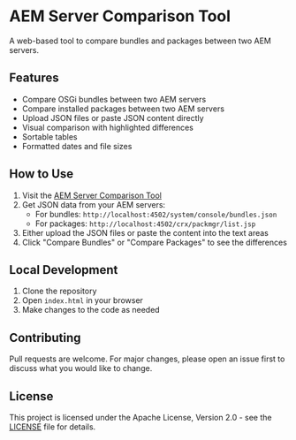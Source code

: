 # AEM Server Comparison Tool

A web-based tool to compare bundles and packages between two AEM servers.

## Features

- Compare OSGi bundles between two AEM servers
- Compare installed packages between two AEM servers
- Upload JSON files or paste JSON content directly
- Visual comparison with highlighted differences
- Sortable tables
- Formatted dates and file sizes

## How to Use

1. Visit the [AEM Server Comparison Tool](https://iamsudhanshu.github.io/aem-compare-util/)
2. Get JSON data from your AEM servers:
   - For bundles: `http://localhost:4502/system/console/bundles.json`
   - For packages: `http://localhost:4502/crx/packmgr/list.jsp`
3. Either upload the JSON files or paste the content into the text areas
4. Click "Compare Bundles" or "Compare Packages" to see the differences

## Local Development

1. Clone the repository
2. Open `index.html` in your browser
3. Make changes to the code as needed

## Contributing

Pull requests are welcome. For major changes, please open an issue first to discuss what you would like to change.

## License

This project is licensed under the Apache License, Version 2.0 - see the [LICENSE](LICENSE) file for details. 
